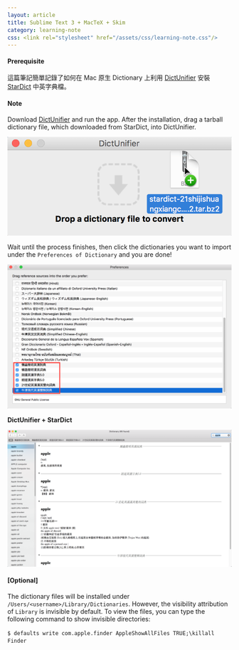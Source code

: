 ```yaml
---
layout: article
title: Sublime Text 3 + MacTeX + Skim
category: learning-note
css: <link rel="stylesheet" href="/assets/css/learning-note.css"/>
---
```


#### Prerequisite

這篇筆記簡單記錄了如何在 Mac 原生 Dictionary 上利用 [DictUnifier](https://github.com/jjgod/mac-dictionary-kit) 安裝 [StarDict](http://download.huzheng.org/) 中英字典檔。

#### Note

Download [DictUnifier](https://github.com/jjgod/mac-dictionary-kit) and run the app. After the installation, drag a tarball dictionary file, which downloaded from StarDict, into DictUnifier.

![mac_dict](/images/mac_dict.png)

Wait until the process finishes, then click the dictionaries you want to import under the `Preferences of Dictionary` and you are done!

![mac_dict01](/images/mac_dict01.png)

**DictUnifier + StarDict**

![mac_dict02](/images/mac_dict02.png)

#### [Optional]

The dictionary files will be installed under `/Users/<username>/Library/Dictionaries`. However, the visibility attribution of `Library` is invisible by default. To view the files, you can type the following command to show invisible directories:

`$ defaults write com.apple.finder AppleShowAllFiles TRUE;\killall Finder`